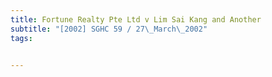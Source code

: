 ```yaml
---
title: Fortune Realty Pte Ltd v Lim Sai Kang and Another 
subtitle: "[2002] SGHC 59 / 27\_March\_2002"
tags:


---
```



